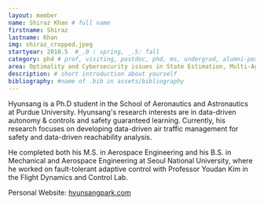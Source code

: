 ```yaml
---
layout: member
name: Shiraz Khan # full name
firstname: Shiraz
lastname: Khan
img: shiraz_cropped.jpeg
startyear: 2018.5  #_.0 : spring, _.5: fall
category: phd # prof, visiting, postdoc, phd, ms, undergrad, alumni-postdoc, alumni-phd, alumni-ms, alumni-undergrad, former-visiting
area: Optimality and Cybersecurity issues in State Estimation, Multi-Agent Systems, Large-Scale Wireless Sensor Networks
description: # short introduction about yourself
bibliography: #name of .bib in assets/bibliography 
---
```


Hyunsang is a Ph.D student in the School of Aeronautics and Astronautics at Purdue University. Hyunsang's research interests are in data-driven autonomy & controls and safety guaranteed learning. Currently, his research focuses on developing data-driven air traffic management for safety and data-driven reachability analysis.

He completed both his M.S. in Aerospace Engineering and his B.S. in Mechanical and Aerospace Engineering at Seoul National University, where he worked on fault-tolerant adaptive control with Professor Youdan Kim in the Flight Dynamics and Control Lab. 

Personal Website: [hyunsangpark.com](https://hyunsangpark.com)

[//]: # (Do not manually add the Publications section as it will be generated from the bibfile) 
